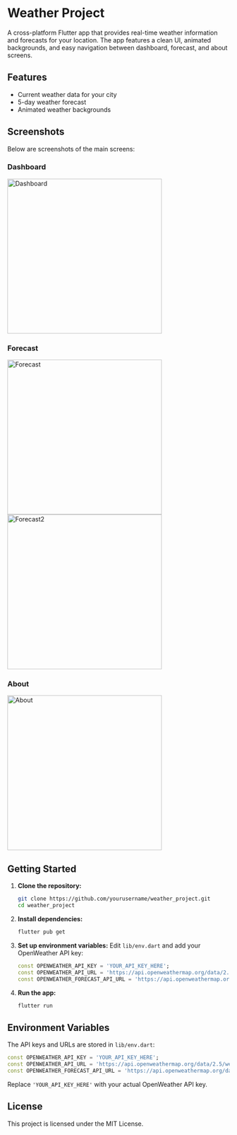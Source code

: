 
# Weather Project

A cross-platform Flutter app that provides real-time weather information and forecasts for your location. The app features a clean UI, animated backgrounds, and easy navigation between dashboard, forecast, and about screens.

## Features

- Current weather data for your city
- 5-day weather forecast
- Animated weather backgrounds

## Screenshots

Below are screenshots of the main screens:

### Dashboard
<img src="screenshots/Dashboard.png" alt="Dashboard" width="350"/>

### Forecast
<img src="screenshots/Forecast.png" alt="Forecast" width="350"/>
<img src="screenshots/Forecast2.png" alt="Forecast2" width="350"/>

### About
<img src="screenshots/About.png" alt="About" width="350"/>

## Getting Started

1. **Clone the repository:**
	```sh
	git clone https://github.com/yourusername/weather_project.git
	cd weather_project
	```

2. **Install dependencies:**
	```sh
	flutter pub get
	```

3. **Set up environment variables:**
	Edit `lib/env.dart` and add your OpenWeather API key:
	```dart
	const OPENWEATHER_API_KEY = 'YOUR_API_KEY_HERE';
	const OPENWEATHER_API_URL = 'https://api.openweathermap.org/data/2.5/weather?';
	const OPENWEATHER_FORECAST_API_URL = 'https://api.openweathermap.org/data/2.5/forecast?';
	```

4. **Run the app:**
	```sh
	flutter run
	```

## Environment Variables

The API keys and URLs are stored in `lib/env.dart`:

```dart
const OPENWEATHER_API_KEY = 'YOUR_API_KEY_HERE';
const OPENWEATHER_API_URL = 'https://api.openweathermap.org/data/2.5/weather?';
const OPENWEATHER_FORECAST_API_URL = 'https://api.openweathermap.org/data/2.5/forecast?';
```

Replace `'YOUR_API_KEY_HERE'` with your actual OpenWeather API key.

## License

This project is licensed under the MIT License.
